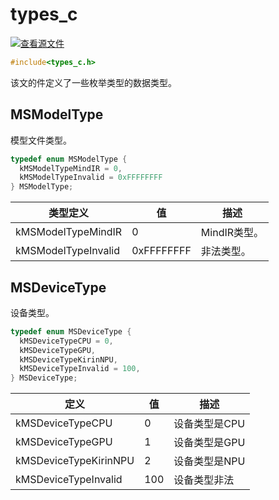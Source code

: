 # types_c

[![查看源文件](https://mindspore-website.obs.cn-north-4.myhuaweicloud.com/website-images/master/resource/_static/logo_source.png)](https://gitee.com/mindspore/docs/blob/master/docs/lite/api/source_zh_cn/api_c/types_c.md)

```C
#include<types_c.h>
```

该文的件定义了一些枚举类型的数据类型。

## MSModelType

模型文件类型。

```C
typedef enum MSModelType {
  kMSModelTypeMindIR = 0,
  kMSModelTypeInvalid = 0xFFFFFFFF
} MSModelType;
```

| 类型定义            | 值         | 描述         |
| ------------------- | ---------- | ------------ |
| kMSModelTypeMindIR  | 0          | MindIR类型。 |
| kMSModelTypeInvalid | 0xFFFFFFFF | 非法类型。   |

## MSDeviceType

设备类型。

```C
typedef enum MSDeviceType {
  kMSDeviceTypeCPU = 0,
  kMSDeviceTypeGPU,
  kMSDeviceTypeKirinNPU,
  kMSDeviceTypeInvalid = 100,
} MSDeviceType;
```

| 定义                  | 值  | 描述          |
| --------------------- | --- | ------------- |
| kMSDeviceTypeCPU      | 0   | 设备类型是CPU |
| kMSDeviceTypeGPU      | 1   | 设备类型是GPU |
| kMSDeviceTypeKirinNPU | 2   | 设备类型是NPU |
| kMSDeviceTypeInvalid  | 100 | 设备类型非法  |

